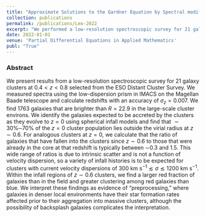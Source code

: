 ```yaml
---
title: "Approximate Solutions to the Gardner Equation by Spectral modified Exponential Time Differencing Method"
collection: publications
permalink: /publications/Leo-2022
excerpt: "We performed a low-resolution spectroscopic survey for 21 galaxy clusters to measure redshifts to galaxies in each of the cluster fields. Using these redshifts, we identified cluster members and studied their color as a function of their lcoal environment."
date: 2022-01-01
venue: 'Partial Differential Equations in Applied Mathematics'
publ: "True"
---
```


### Abstract
We present results from a low-resolution spectroscopic survey for 21 galaxy clusters at $0.4 < z < 0.8$ selected from the ESO Distant Cluster Survey. We measured spectra using the low-dispersion prism in IMACS on the Magellan Baade telescope and calculate redshifts with an accuracy of $\sigma_z = 0.007$. We find 1763 galaxies that are brighter than $R = 22.9$ in the large-scale cluster environs. We identify the galaxies expected to be accreted by the clusters as they evolve to $z = 0$ using spherical infall models and find that $\sim30\%─70\%$ of the $z = 0$ cluster population lies outside the virial radius at $z\sim0.6$. For analogous clusters at $z = 0$, we calculate that the ratio of galaxies that have fallen into the clusters since $z \sim 0.6$ to those that were already in the core at that redshift is typically between $\sim$0.3 and 1.5. This wide range of ratios is due to intrinsic scatter and is not a function of velocity dispersion, so a variety of infall histories is to be expected for clusters with current velocity dispersions of $300~\mathrm{km~s}^{−1} ≲ σ ≲ 1200~\mathrm{km~s}^{−1}$. Within the infall regions of $z \sim 0.6$ clusters, we find a larger red fraction of galaxies than in the field and greater clustering among red galaxies than blue. We interpret these findings as evidence of “preprocessing,” where galaxies in denser local environments have their star formation rates affected prior to their aggregation into massive clusters, although the possibility of backsplash galaxies complicates the interpretation.


<!-- ### Contribution
 The original work was done by Dennis Just and was published in 2015. After publication, a significant error was found in the photometry. Dennis Just left 
 astronomy and I took up the role of revising the work. I redid the photometric redshift analysis using the improved photometry and revisited all of the 
 scientific inferences from those redshifts. -->

<!-- [ADS Link](https://ui.adsabs.harvard.edu/abs/2019ApJ...885....6J/abstract) -->

